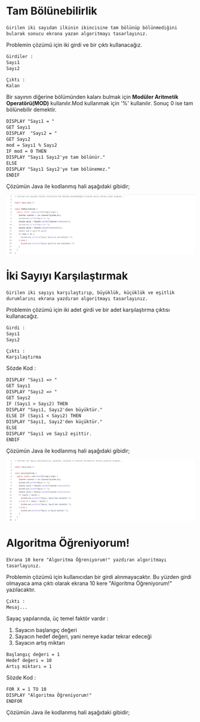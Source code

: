 # Tam Bölünebilirlik

```
Girilen iki sayıdan ilkinin ikincisine tam bölünüp bölünmediğini bularak sonucu ekrana yazan algoritmayı tasarlayınız.
```

Problemin çözümü için iki girdi ve bir çıktı kullanacağız.

```
Girdiler : 
Sayı1
Sayı2
```

```
Çıktı : 
Kalan
```

Bir sayının diğerine bölümünden kalanı bulmak için **Modüler Aritmetik Operatörü(MOD)** kullanılır.Mod kullanmak için '%' kullanılır. Sonuç 0 ise tam bölünebilir demektir.

```
DISPLAY "Sayı1 = "
GET Sayı1
DISPLAY  "Sayı2 = "
GET Sayı2
mod = Sayı1 % Sayı2
IF mod = 0 THEN
DISPLAY "Sayı1 Sayı2'ye tam bölünür."
ELSE
DISPLAY "Sayı1 Sayı2'ye tam bölünemez."
ENDIF
```

Çözümün Java ile kodlanmış hali aşağıdaki gibidir; 

![gorsel](https://github.com/SenaOzcn/Algoritma/blob/MIT-License/TemelAlgoritmaOrnekleri2/Images/TamBolunebilme.png)

# İki Sayıyı Karşılaştırmak

```
Girilen iki sayıyı karşılaştırıp, büyüklük, küçüklük ve eşitlik durumlarını ekrana yazdıran algoritmayı tasarlayınız.
```
Problemin çözümü için iki adet girdi ve bir adet karşılaştırma çıktısı kullanacağız.

```
Girdi : 
Sayı1
Sayı2
```

```
Çıktı : 
Karşılaştırma
```

Sözde Kod :

```
DISPLAY "Sayı1 => "
GET Sayı1
DISPLAY "Sayı2 => "
GET Sayı2
IF (Sayı1 > Sayı2) THEN
DISPLAY "Sayı1, Sayı2'den büyüktür."
ELSE IF (Sayı1 < Sayı2) THEN
DISPLAY "Sayı1, Sayı2'den küçüktür."
ELSE
DISPLAY "Sayı1 ve Sayı2 eşittir.
ENDIF
```

Çözümün Java ile kodlanmış hali aşağıdaki gibidir;

![gorsel](https://github.com/SenaOzcn/Algoritma/blob/MIT-License/TemelAlgoritmaOrnekleri2/Images/Karsilastirma.png)

# Algoritma Öğreniyorum!

```
Ekrana 10 kere "Algoritma Öğreniyorum!" yazdıran algoritmayı tasarlayınız.
```

Problemin çözümü için kullanıcıdan bir girdi alınmayacaktır. Bu yüzden girdi olmayaca ama çıktı olarak ekrana 10 kere "Algoritma Öğreniyorum!" yazılacaktır.

```
Çıktı : 
Mesaj...
```

Sayaç yapılarında, üç temel faktör vardır : 

1. Sayacın başlangıç değeri
2. Sayacın hedef değeri, yani nereye kadar tekrar edeceği
3. Sayacın artış miktarı

```
Başlangıç değeri = 1
Hedef değeri = 10
Artış miktarı = 1
```

Sözde Kod :

```
FOR X = 1 TO 10
DISPLAY "Algoritma Öğreniyorum!"
ENDFOR
```
Çözümün Java ile kodlanmış hali aşağıdaki gibidir;

